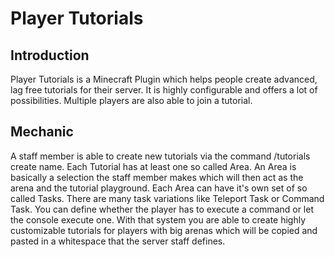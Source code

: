 # Player Tutorials

## Introduction
Player Tutorials is a Minecraft Plugin which helps people create advanced, lag free tutorials for their server.
It is highly configurable and offers a lot of possibilities. Multiple players are also able to join a tutorial.

## Mechanic
A staff member is able to create new tutorials via the command /tutorials create name. Each Tutorial has at least
one so called Area. An Area is basically a selection the staff member makes which will then act as the arena and the
tutorial playground. Each Area can have it's own set of so called Tasks. There are many task variations like Teleport
Task or Command Task. You can define whether the player has to execute a command or let the console execute one.
With that system you are able to create highly customizable tutorials for players with big arenas which will be copied
and pasted in a whitespace that the server staff defines.
